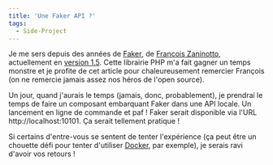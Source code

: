 ```yaml
---
title: 'Une Faker API ?'
tags:
  - Side-Project
---
```


Je me sers depuis des années de
<span lang="en">[Faker](https://github.com/fzaninotto/Faker)</span>, de
[Francois Zaninotto](https://twitter.com/francoisz), actuellement en
[version 1.5](http://www.redotheweb.com/2015/05/29/faker-15-is-released.html '"Faker 1.5 is released", RedoTheWeb').
Cette librairie PHP m'a fait gagner un temps monstre et je profite de cet
article pour chaleureusement remercier François (on ne remercie jamais assez nos
héros de l'<span lang="en">open source</span>).

Un jour, quand j'aurais le temps (jamais, donc, probablement), je prendrai le
temps de faire un composant embarquant <span lang="en">Faker</span> dans une API
locale. Un lancement en ligne de commande et paf ! Faker serait disponible via
l'URL http://localhost:10101. Ça serait tellement pratique !

Si certains d'entre-vous se sentent de tenter l'expérience (ça peut être un
chouette défi pour tenter d'utiliser [Docker](https://www.docker.com/), par
exemple), je serais ravi d'avoir vos retours !
